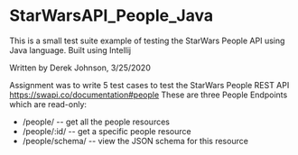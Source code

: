 # StarWarsAPI_People_Java

This is a small test suite example of testing the StarWars People API using Java language.
Built using Intellij

Written by Derek Johnson,  3/25/2020

Assignment was to write 5 test cases to test the StarWars People REST API https://swapi.co/documentation#people 
These are three People Endpoints which are read-only:

- /people/ -- get all the people resources
- /people/:id/ -- get a specific people resource
- /people/schema/ -- view the JSON schema for this resource
